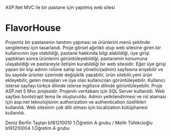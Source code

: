 ASP.Net MVC ile bir pastane için yapılmış web sitesi


# FlavorHouse
  Projemiz bir pastanenin tanıtımı yapması ve ürünlerini menü şeklinde sergilemesi için tasarlandı. Proje görsel ağırlıklı olup web sitesine giren bir kullanıcının üye olabildiği, pastane hakkında bilgi alabildiği, üye girişi yaptıktan sonra ürünlerini görüntüleyebildiği, pastanenin konumuna ulaşabildiği ve pastaneyle iletişim kurabildiği bir web sitesidir. Eğer üye girişi yapan bir kişi admin rolüne sahip ise yönetici(admin) sayfasına erişebilir ve bu sayede ürünler üzerinde değişiklik yapabilir, ürün silebilir,yeni ürün ekleyebilir, gelen mesajları ve üye olan kullanıcıları görüntüleyebilir. Kullanıcı isterse sayfayı türkçe dilinde isterse ingilizce dilinde görüntüleyebilir.
  Proje ASP.net 5 Mvc projesidir. Projenin veritabanı için SQL Server kullanıldı. Web sayfası bootstrapt tema ile oluşturuldu. Admin yetkilendirmesi ve rol ataması için asp.net teknolojisinin authorization ve authentication özellikleri kullanıldı.
  Web sitesinin çok dilli olması için localization kütüphanesi kullanıldı.
  
  
  Deniz Berfin Taştan  b181210010   1.Öğretim A grubu /
  Melih Tüfekcioğlu    b191210004   1.Öğretim A grubu
